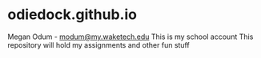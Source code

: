# odiedock.github.io
Megan Odum  - modum@my.waketech.edu
This is my school account
This repository will hold my assignments and other fun stuff
